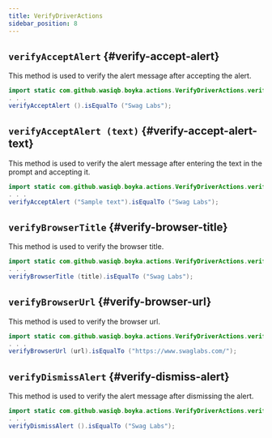 ```yaml
---
title: VerifyDriverActions
sidebar_position: 8
---
```


## `verifyAcceptAlert` {#verify-accept-alert}

This method is used to verify the alert message after accepting the alert.

```java
import static com.github.wasiqb.boyka.actions.VerifyDriverActions.verifyAcceptAlert;
. . .
verifyAcceptAlert ().isEqualTo ("Swag Labs");
```

## `verifyAcceptAlert (text)` {#verify-accept-alert-text}

This method is used to verify the alert message after entering the text in the prompt and accepting it.

```java
import static com.github.wasiqb.boyka.actions.VerifyDriverActions.verifyAcceptAlert;
. . .
verifyAcceptAlert ("Sample text").isEqualTo ("Swag Labs");
```

## `verifyBrowserTitle` {#verify-browser-title}

This method is used to verify the browser title.

```java
import static com.github.wasiqb.boyka.actions.VerifyDriverActions.verifyBrowserTitle;
. . .
verifyBrowserTitle (title).isEqualTo ("Swag Labs");
```

## `verifyBrowserUrl` {#verify-browser-url}

This method is used to verify the browser url.

```java
import static com.github.wasiqb.boyka.actions.VerifyDriverActions.verifyBrowserUrl;
. . .
verifyBrowserUrl (url).isEqualTo ("https://www.swaglabs.com/");
```

## `verifyDismissAlert` {#verify-dismiss-alert}

This method is used to verify the alert message after dismissing the alert.

```java
import static com.github.wasiqb.boyka.actions.VerifyDriverActions.verifyDismissAlert;
. . .
verifyDismissAlert ().isEqualTo ("Swag Labs");
```
